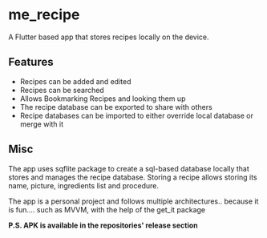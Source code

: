 # me_recipe

A Flutter based app that stores recipes locally on the device.

## Features

- Recipes can be added and edited
- Recipes can be searched
- Allows Bookmarking Recipes and looking them up
- The recipe database can be exported to share with others
- Recipe databases can be imported to either override local database or merge with it

## Misc

The app uses sqflite package to create a sql-based database locally that stores and manages the recipe database. Storing a recipe allows storing its name, picture, ingredients list and procedure. 

The app is a personal project and follows multiple architectures.. because it is fun.... such as MVVM, with the help of the get_it package

**P.S. APK is available in the repositories' release section** 
